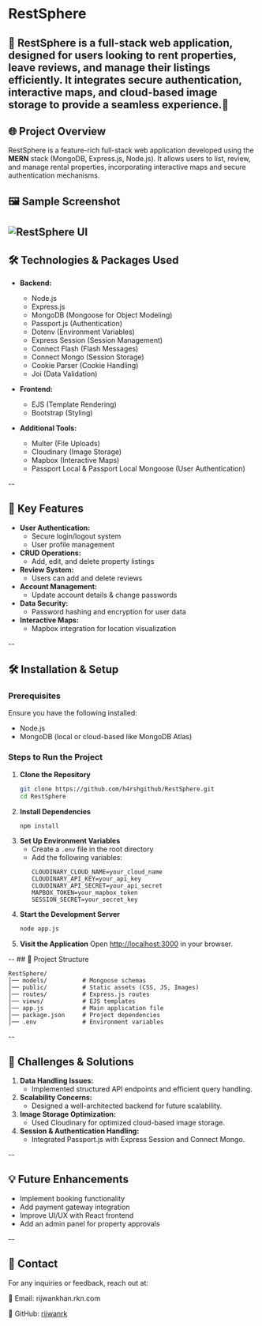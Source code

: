 
# RestSphere

🚀 RestSphere is a full-stack web application, designed for users looking to rent properties, leave reviews, and manage their listings efficiently. It integrates secure authentication, interactive maps, and cloud-based image storage to provide a seamless experience.🚀
--

## 🌐 Project Overview
RestSphere is a feature-rich full-stack web application developed using the **MERN** stack (MongoDB, Express.js, Node.js). It allows users to list, review, and manage rental properties, incorporating interactive maps and secure authentication mechanisms.
## 🖼️ Sample Screenshot
![RestSphere UI](https://github.com/user-attachments/assets/b00c1da5-d599-4f77-8f42-3c385b642fd0)
--

## 🛠️ Technologies & Packages Used
- **Backend:**
  - Node.js
  - Express.js
  - MongoDB (Mongoose for Object Modeling)
  - Passport.js (Authentication)
  - Dotenv (Environment Variables)
  - Express Session (Session Management)
  - Connect Flash (Flash Messages)
  - Connect Mongo (Session Storage)
  - Cookie Parser (Cookie Handling)
  - Joi (Data Validation)

- **Frontend:**
  - EJS (Template Rendering)
  - Bootstrap (Styling)

- **Additional Tools:**
  - Multer (File Uploads)
  - Cloudinary (Image Storage)
  - Mapbox (Interactive Maps)
  - Passport Local & Passport Local Mongoose (User Authentication)

--

## 🌟 Key Features
- **User Authentication:**
  - Secure login/logout system
  - User profile management
- **CRUD Operations:**
  - Add, edit, and delete property listings
- **Review System:**
  - Users can add and delete reviews
- **Account Management:**
  - Update account details & change passwords
- **Data Security:**
  - Password hashing and encryption for user data
- **Interactive Maps:**
  - Mapbox integration for location visualization

--

## 🛠 Installation & Setup
### Prerequisites
Ensure you have the following installed:
- Node.js
- MongoDB (local or cloud-based like MongoDB Atlas)

### Steps to Run the Project
1. **Clone the Repository**
   ```sh
   git clone https://github.com/h4rshgithub/RestSphere.git
   cd RestSphere
   ```
2. **Install Dependencies**
   ```sh
   npm install
   ```
3. **Set Up Environment Variables**
   - Create a `.env` file in the root directory
   - Add the following variables:
     ```env
     CLOUDINARY_CLOUD_NAME=your_cloud_name
     CLOUDINARY_API_KEY=your_api_key
     CLOUDINARY_API_SECRET=your_api_secret
     MAPBOX_TOKEN=your_mapbox_token
     SESSION_SECRET=your_secret_key
     ```
4. **Start the Development Server**
   ```sh
   node app.js
   ```
5. **Visit the Application**
   Open [http://localhost:3000](http://localhost:3000) in your browser.

--
    ## 📂 Project Structure
```
RestSphere/
│── models/          # Mongoose schemas
│── public/          # Static assets (CSS, JS, Images)
│── routes/          # Express.js routes
│── views/           # EJS templates
│── app.js           # Main application file
│── package.json     # Project dependencies
│── .env             # Environment variables
```
--
## 🚧 Challenges & Solutions
1. **Data Handling Issues:**
   - Implemented structured API endpoints and efficient query handling.
2. **Scalability Concerns:**
   - Designed a well-architected backend for future scalability.
3. **Image Storage Optimization:**
   - Used Cloudinary for optimized cloud-based image storage.
4. **Session & Authentication Handling:**
   - Integrated Passport.js with Express Session and Connect Mongo.

--

## 💡 Future Enhancements
- Implement booking functionality
- Add payment gateway integration
- Improve UI/UX with React frontend
- Add an admin panel for property approvals

--

## 📩 Contact
For any inquiries or feedback, reach out at:

📧 Email: rijwankhan.rkn.com

🔗 GitHub: [rijwanrk](https://github.com/rijwanrk)
